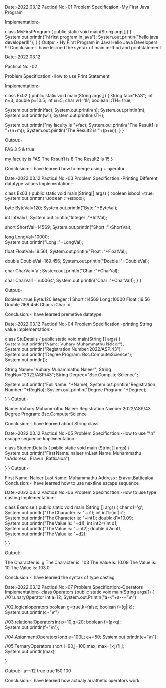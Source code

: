 Date:-2022.03.12
Pactical No:-01
Problem Specification:-My First Java Program

Implementation:-

class MyFirstProgram
{
public static void main(String args[])
{
	System.out.println("hi first program in java");
    System.out.println("hello java developer!!!");
}
}
Output:-
Hy First Program in Java
Hello Java Developers !!!
Conclusion:-I have learned the syntax of main method and printstatement

Date:-2022.03.12

Pactical No:-02

Problem Specification:-How to use Print Statement

Implementation:-

class Ex02
{
public static void main(String args[]) {
  String fac="FAS";
  int n=3;
  double p=10.5;
  int m=5;
  char w1='&';
  boolean isTH= true;
  
  System.out.println(fac);
  System.out.println(n);
  System.out.println(m);
  System.out.println(w1);
  System.out.println(isTH);
  
  System.out.println("my faculty is "+fac);
  System.out.println("The Result1 is "+(n+m));
  System.out.println("The Result2 is "+(p+m));
}
}

Output:-

FAS
3
5
&
true

my faculty is FAS
The Result1 is 8
The Result2 is 15.5

Conclusion:-I have learned how to merge using + operator

Date:-2022.03.12
Pactical No:-03
Problem Specification:-Printing Different datatype values
Implementation:-

class Ex03 { public static void main(String[] args) {
	  boolean isbool =true;
	System.out.println("Boolean :"+isbool);

  byte ByteVal=120;
	System.out.println("Byte:"+ByteVal);
 
  int IntVal=1;
  System.out.println("Integer :"+IntVal);
  
  short ShortVal=14569;
	System.out.println("Short :"+ShortVal);
	
 long LongVal=10000;	
  System.out.println("Long :"+LongVal);
  
  float FloatVal=19.56f;
	System.out.println("Float :"+FloatVal);
 
  double DoubleVal=169.456;
	System.out.println("Double :"+DoubleVal);
	
 char CharVal='a';
	System.out.println("Char :"+CharVal);
	
 char CharVal1='\u0064';
	System.out.println("Char :"+CharVal1);
}
}

Output:-

Boolean :true
Byte:120
Integer :1
Short :14569
Long :10000
Float :19.56
Double :169.456
Char :a
Char :d

Conclusion:-I have learned premetive datatype

Date:-2022.03.12
Pactical No:-04
Problem Specification:-printing String value
Implementation:-

class StuDetails { public static void main(String [] args) {
	System.out.println("Name: Vuhary Muhammathu Naleer");
	System.out.println("Registration Number:2022/ASP/43");	System.out.println("Degree Program: Bsc.ComputerScience");
System.out.println();
	
  String Name="Vuhary Muhammathu Naleer";
	String RegNo="2022/ASP/43";
	String Degree="Bsc.ComputerScience";
	
  System.out.println("Full Name: "+Name);
	System.out.println("Registration Number: "+RegNo);
	System.out.println("Degree Program: "+Degree);

}
} Output:-

Name: Vuhary Muhammathu Naleer
Registration Number:2022/ASP/43
Degree Program: Bsc.ComputerScience

Conclusion:-I have learned about String class

Date:-2022.03.12
Pactical No:-05
Problem Specification:-How to use "\n" escape sequence
Implementation:-

class StudentDetails {
public static void main (String[] args) {
	System.out.println("First Name: naleer \nLast Name: Muhammathu \nAddress : Eravur ,Batticaloa");

}
} Output:-

First Name: Naleer
Last Name: Muhammathu
Address : Eravur,Batticaloa
Conclusion:-I have learned how to use nextline escape sequence

Date:-2022.03.12
Pactical No:-06
Problem Specification:-How to use type casting
Implementation:-

class Exercise { public static void main (String [] args) {
	char c1='g';
	System.out.println("The Character is: "+c1);
 int int1=(int)c1;
 System.out.println("The Character is: "+int1);
 double d1=10.09;
 System.out.println("The Value is: "+d1);
	int int2=(int)d1;	
System.out.println("The Value is: "+int2);
double d2=int1;
System.out.println("The Value is: "+d2);

}
}

Output:-

The Character is: g
The Character is: 103
The Value is: 10.09
The Value is: 10
The Value is: 103.0

Conclusion:-I have learned the syntax of type casting

Date:-2022.03.12
Pactical No:-07
Problem Specification:-Operators
Implementation:-
class Operators {public static void main(String args[])
{
//01.unaryOperator
	int a=12;
 System.out.Println("a--:"+a--+"\n")

//02.logicaloperators
boolean g=true,k=false;
boolean f=(g||k);
System.out.println(c+"\n")

//03.relationalOperators
int p=10,q=20;
boolean f=(p<q);
System.out.println(f+"\n");

//04.AsignmentOperators
long e=100L;
e+=50;
System.out.println(e+"\n");

//05.TernaryOperators
short i=90,j=100,max;
max=(i<j)?i:j;
System.out.println(max);


}

Output:-
a--:12
true
true
150
100


Conclusion:-I have learned how actualy arrathetic operators work
